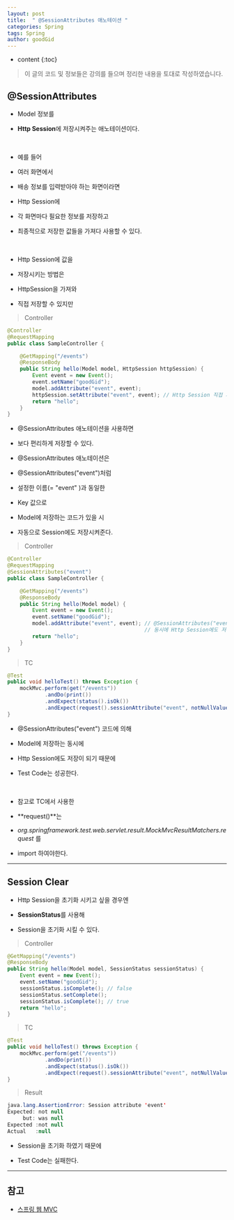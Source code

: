 ```yaml
---
layout: post
title:  " @SessionAttributes 애노테이션 "
categories: Spring
tags: Spring
author: goodGid
---
```

* content
{:toc}

> 이 글의 코드 및 정보들은 강의를 들으며 정리한 내용을 토대로 작성하였습니다.

## @SessionAttributes

* Model 정보를 

* **Http Session**에 저장시켜주는 애노테이션이다.

<br>

* 예를 들어

* 여러 화면에서

* 배송 정보를 입력받아야 하는 화면이라면

* Http Session에 

* 각 화면마다 필요한 정보를 저장하고

* 최종적으로 저장한 값들을 가져다 사용할 수 있다.

<br>

* Http Session에 값을 

* 저장시키는 방법은

* HttpSession을 가져와

* 직접 저장할 수 있지만 

> Controller 

``` java
@Controller
@RequestMapping
public class SampleController {

    @GetMapping("/events")
    @ResponseBody
    public String hello(Model model, HttpSession httpSession) {
        Event event = new Event();
        event.setName("goodGid");
        model.addAttribute("event", event);
        httpSession.setAttribute("event", event); // Http Session 직접 저장
        return "hello";
    }
}
```

* @SessionAttributes 애노테이션을 사용하면

* 보다 편리하게 저장할 수 있다.

* @SessionAttributes 애노테이션은

* @SessionAttributes("event")처럼

* 설정한 이름(= "event" )과 동일한 

* Key 값으로

* Model에 저장하는 코드가 있을 시

* 자동으로 Session에도 저장시켜준다.

> Controller

``` java
@Controller
@RequestMapping
@SessionAttributes("event")
public class SampleController {

    @GetMapping("/events")
    @ResponseBody
    public String hello(Model model) {
        Event event = new Event();
        event.setName("goodGid");
        model.addAttribute("event", event); // @SessionAttributes("event") 코드에 의해 
                                            // 동시에 Http Session에도 저장된다.
        return "hello";
    }
}
```

> TC

``` java
@Test
public void helloTest() throws Exception {
    mockMvc.perform(get("/events"))
            .andDo(print())
            .andExpect(status().isOk())
            .andExpect(request().sessionAttribute("event", notNullValue()));
}
```

* @SessionAttributes("event") 코드에 의해 

* Model에 저장하는 동시에

* Http Session에도 저장이 되기 때문에

* Test Code는 성공한다.

<br>

* 참고로 TC에서 사용한 

* **request()**는

* *org.springframework.test.web.servlet.result.MockMvcResultMatchers.request* 를 

* import 하여야한다.


---

## Session Clear

* Http Session을 초기화 시키고 싶을 경우엔

* **SessionStatus**를 사용해 

* Session을 초기화 시킬 수 있다.


> Controller 

``` java
@GetMapping("/events")
@ResponseBody
public String hello(Model model, SessionStatus sessionStatus) {
    Event event = new Event();
    event.setName("goodGid");
    sessionStatus.isComplete(); // false
    sessionStatus.setComplete();
    sessionStatus.isComplete(); // true
    return "hello";
}
```

> TC

``` java
@Test
public void helloTest() throws Exception {
    mockMvc.perform(get("/events"))
            .andDo(print())
            .andExpect(status().isOk())
            .andExpect(request().sessionAttribute("event", notNullValue()));
}
```

> Result

``` java
java.lang.AssertionError: Session attribute 'event'
Expected: not null
     but: was null
Expected :not null
Actual   :null
```

* Session을 초기화 하였기 때문에

* Test Code는 실패한다.


---

## 참고

* [스프링 웹 MVC](https://www.inflearn.com/course/%EC%9B%B9-mvc)

